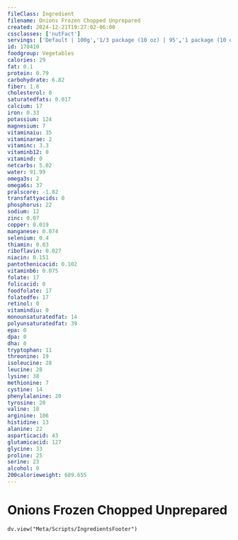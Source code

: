 ```yaml
---
fileClass: Ingredient
filename: Onions Frozen Chopped Unprepared
created: 2024-12-21T19:27:02-06:00
cssclasses: ['nutFact']
servings: ['Default | 100g','1/3 package (10 oz) | 95','1 package (10 oz) | 284']
id: 170410
foodgroup: Vegetables
calories: 29
fat: 0.1
protein: 0.79
carbohydrate: 6.82
fiber: 1.8
cholesterol: 0
saturatedfats: 0.017
calcium: 17
iron: 0.33
potassium: 124
magnesium: 7
vitaminaiu: 35
vitaminarae: 2
vitaminc: 3.3
vitaminb12: 0
vitamind: 0
netcarbs: 5.02
water: 91.99
omega3s: 2
omega6s: 37
pralscore: -1.82
transfattyacids: 0
phosphorus: 22
sodium: 12
zinc: 0.07
copper: 0.019
manganese: 0.074
selenium: 0.4
thiamin: 0.03
riboflavin: 0.027
niacin: 0.151
pantothenicacid: 0.102
vitaminb6: 0.075
folate: 17
folicacid: 0
foodfolate: 17
folatedfe: 17
retinol: 0
vitamindiu: 0
monounsaturatedfat: 14
polyunsaturatedfat: 39
epa: 0
dpa: 0
dha: 0
tryptophan: 11
threonine: 19
isoleucine: 28
leucine: 28
lysine: 38
methionine: 7
cystine: 14
phenylalanine: 20
tyrosine: 20
valine: 18
arginine: 106
histidine: 13
alanine: 22
asparticacid: 43
glutamicacid: 127
glycine: 33
proline: 25
serine: 23
alcohol: 0
200calorieweight: 689.655
---
```


# Onions Frozen Chopped Unprepared

```dataviewjs
dv.view("Meta/Scripts/IngredientsFooter")
```
